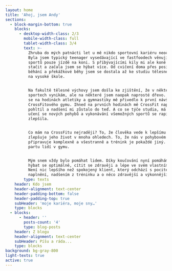 ```yaml
---
layout: home
title: 'Ahoj, jsem Andy'
sections:
  - block-margin-bottom: true
    blocks:
      - desktop-width-class: 2/3
        mobile-width-class: full
        tablet-width-class: 3/4
        text: >-
          Zhruba do mých patnácti let u mě nikdo sportovní kariéru neočekával.
          Byla jsem typický teenager vysedávající ve fastfoodech věnující se ze
          sportů pouze jízdě na koni. S přibývajícími kily mi ale koně přestali
          stačit a začala jsem se hýbat více. Od cvičení doma přes posilovnu,
          běhání a překážkové běhy jsem se dostala až ke studiu tělesné výchovy
          na vysoké škole.


          Na fakultě tělesné výchovy jsem došla ke zjištění, že v některých
          sportech vynikám, ale na některé jsem naopak naprosté dřevo. Trápení
          se na hodinách atletiky a gymnastiky mě přivedlo k první návštěvě
          CrossFitového gymu. Ihned na prvních hodinách mě CrossFit naprosto
          pohltil a nadšení mi zůstalo do teď. A co se týče studia, má schopnost
          učení se nových pohybů a vykonávání všemožných sportů se rapidně
          zlepšila.


          Co mám na CrossFitu nejraději? To, že člověka vede k lepšímu já a
          zlepšuje jeho život v mnoha ohledech. To, že nás v pohybovém hledisku
          připravuje komplexně a všestranně a trénink je pokaždé jiný. Skvělou
          partu lidí v gymu.


          Mým snem vždy bylo pomáhat lidem. Díky koučování nyní pomáhám lidem
          hýbat se optimálně, cítit se zdravěji a lépe ve svém vlastním těle.
          Není nic lepšího než spokojený klient, který odchází s pocitem
          naplnění, nadšením z tréninku a o něco zdravější a výkonnější.
        type: texts
    header: Kdo jsem
    header-alignment: text-center
    header-padding-bottom: false
    header-padding-top: true
    subHeader: 'moje kariéra, moje sny…'
    type: blocks
  - blocks:
      - header: ''
        posts-count: '4'
        type: blog-posts
    header: Z blogu
    header-alignment: text-center
    subHeader: Píšu a ráda...
    type: blocks
background: bg-gray-800
light-texts: true
active: true
---
```


